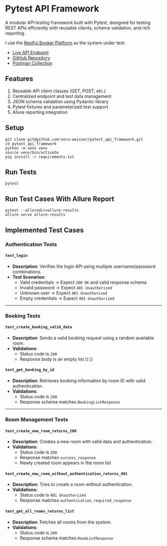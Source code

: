 # Pytest API Framework

A modular API testing framework built with Pytest, designed for testing REST APIs efficiently with reusable clients, schema validation, and rich reporting.

I use the [Restful Booker Platform](https://github.com/mwinteringham/restful-booker-platform) as the system under test:
- [Live API Endpoint](https://github.com/mwinteringham/restful-booker-platform)
- [GitHub Repository](https://github.com/mwinteringham/restful-booker-platform)
- [Postman Collection](https://www.postman.com/automation-in-testing/restful-booker-collections/collection/ci13ds3/restful-booker-platform)

## Features

1. Reusable API client classes (GET, POST, etc.)
2. Centralized endpoint and test data management
3. JSON schema validation using Pydantic library
4. Pytest fixtures and parameterized test support
5. Allure reporting integration

## Setup
```
git clone git@github.com:nora-weisser/pytest_api_framework.git
cd pytest_api_framework
python -m venv venv
source venv/bin/activate      
pip install -r requirements.txt
```

## Run Tests
```
pytest
```

## Run Test Cases With Allure Report
```
pytest --alluredir=allure-results
allure serve allure-results
```
## Implemented Test Cases

### Authentication Tests

#### `test_login`
- **Description**: Verifies the login API using multiple username/password combinations.
- **Test Scenarios**:
  - Valid credentials → Expect `200 OK` and valid response schema
  - Invalid password → Expect `401 Unauthorized`
  - Unknown user → Expect `401 Unauthorized`
  - Empty credentials → Expect `401 Unauthorized`

---

### Booking Tests

#### `test_create_booking_valid_data`
- **Description**: Sends a valid booking request using a random available room.
- **Validations**:
  - Status code is `200`
  - Response body is an empty list (`[]`) 

#### `test_get_booking_by_id`
- **Description**: Retrieves booking information by room ID with valid authentication.
- **Validations**:
  - Status code is `200`
  - Response schema matches `BookingListResponse`

---

### Room Management Tests

#### `test_create_new_room_returns_200`
- **Description**: Creates a new room with valid data and authentication.
- **Validations**:
  - Status code is `200`
  - Response matches `success_response`
  - Newly created room appears in the room list

#### `test_create_new_room_without_authentication_returns_401`
- **Description**: Tries to create a room without authentication.
- **Validations**:
  - Status code is `401 Unauthorized`
  - Response matches `authentication_required_response`

#### `test_get_all_rooms_returns_list`
- **Description**: Fetches all rooms from the system.
- **Validations**:
  - Status code is `200`
  - Response schema matches `RoomListResponse`
